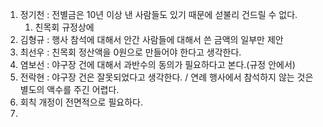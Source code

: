 1. 정기천 : 전별금은 10년 이상 낸 사람들도 있기 때문에 섣불리 건드릴 수 없다. 
	1. 친목회 규정상에 
2. 김형규 : 행사 참석에 대해서 안간 사람들에 대해서 쓴 금액의 일부만 제안
3. 최선우 : 친목회 정산액을 0원으로 만들어야 한다고 생각한다.
4. 염보선 : 야구장 건에 대해서 과반수의 동의가 필요하다고 본다.(규정 안에서)
5. 전락현 : 야구장 건은 잘못되었다고 생각한다. / 연례 행사에서 참석하지 않는 것은 별도의 액수를 주긴 어렵다.
6. 회칙 개정이 전면적으로 필요하다.
7. 